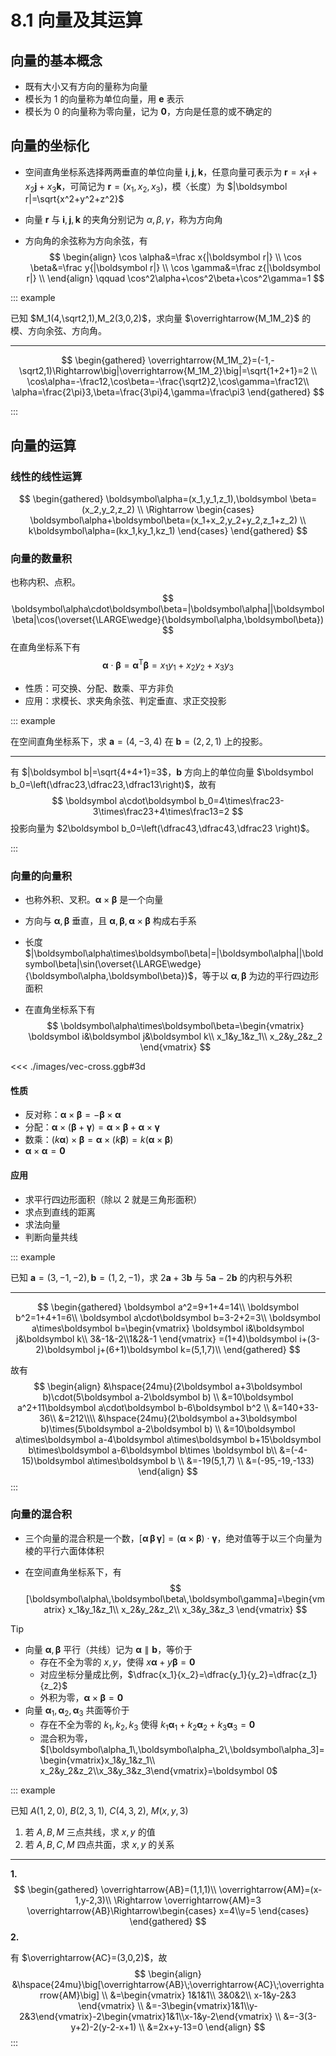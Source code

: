 # 8.1 向量及其运算

## 向量的基本概念

- 既有大小又有方向的量称为向量
- 模长为 $1$ 的向量称为单位向量，用 $\boldsymbol e$ 表示
- 模长为 $0$ 的向量称为零向量，记为 $\boldsymbol 0$，方向是任意的或不确定的

## 向量的坐标化

- 空间直角坐标系选择两两垂直的单位向量 $\boldsymbol i,\boldsymbol j,\boldsymbol k$，任意向量可表示为 $\boldsymbol r=x_1\boldsymbol i+x_2\boldsymbol j+x_3\boldsymbol k$，可简记为 $\boldsymbol r=(x_1,x_2,x_3)$，模〈长度）为 $|\boldsymbol r|=\sqrt{x^2+y^2+z^2}$

- 向量 $\boldsymbol r$ 与 $\boldsymbol i,\boldsymbol j,\boldsymbol k$ 的夹角分别记为 $\alpha,\beta,\gamma$，称为方向角

- 方向角的余弦称为方向余弦，有
  $$
  \begin{align}
  \cos \alpha&=\frac x{|\boldsymbol r|} \\
  \cos \beta&=\frac y{|\boldsymbol r|} \\
  \cos \gamma&=\frac z{|\boldsymbol r|} \\
  \end{align}
  \qquad
  \cos^2\alpha+\cos^2\beta+\cos^2\gamma=1
  $$

::: example

已知 $M_1(4,\sqrt2,1),M_2(3,0,2)$，求向量 $\overrightarrow{M_1M_2}$ 的模、方向余弦、方向角。

---

$$
\begin{gathered}
\overrightarrow{M_1M_2}=(-1,-\sqrt2,1)\Rightarrow\big|\overrightarrow{M_1M_2}\big|=\sqrt{1+2+1}=2 \\
\cos\alpha=-\frac12,\cos\beta=-\frac{\sqrt2}2,\cos\gamma=\frac12\\
\alpha=\frac{2\pi}3,\beta=\frac{3\pi}4,\gamma=\frac\pi3
\end{gathered}
$$

:::

## 向量的运算

### 线性的线性运算

$$
\begin{gathered}
\boldsymbol\alpha=(x_1,y_1,z_1),\boldsymbol \beta=(x_2,y_2,z_2) \\
\Rightarrow \begin{cases}
\boldsymbol\alpha+\boldsymbol\beta=(x_1+x_2,y_2+y_2,z_1+z_2) \\
k\boldsymbol\alpha=(kx_1,ky_1,kz_1)
\end{cases}
\end{gathered}
$$

### 向量的数量积

也称内积、点积。
$$
\boldsymbol\alpha\cdot\boldsymbol\beta=|\boldsymbol\alpha||\boldsymbol\beta|\cos(\overset{\LARGE\wedge}{\boldsymbol\alpha,\boldsymbol\beta})
$$
在直角坐标系下有
$$
\boldsymbol\alpha\cdot\boldsymbol\beta=\boldsymbol\alpha^\mathrm T\boldsymbol \beta=x_1y_1+x_2y_2+x_3y_3
$$

- 性质：可交换、分配、数乘、平方非负
- 应用：求模长、求夹角余弦、判定垂直、求正交投影

::: example

在空间直角坐标系下，求 $\boldsymbol a=(4,-3,4)$ 在 $\boldsymbol b=(2,2,1)$ 上的投影。

---

有 $|\boldsymbol b|=\sqrt{4+4+1}=3$，$\boldsymbol b$ 方向上的单位向量 $\boldsymbol b_0=\left(\dfrac23,\dfrac23,\dfrac13\right)$，故有
$$
\boldsymbol a\cdot\boldsymbol b_0=4\times\frac23-3\times\frac23+4\times\frac13=2
$$
投影向量为 $2\boldsymbol b_0=\left(\dfrac43,\dfrac43,\dfrac23 \right)$。

:::

### 向量的向量积

- 也称外积、叉积。$\boldsymbol \alpha\times\boldsymbol \beta$ 是一个向量

- 方向与 $\boldsymbol \alpha,\boldsymbol \beta$ 垂直，且 $\boldsymbol\alpha,\boldsymbol\beta,\boldsymbol\alpha\times\boldsymbol\beta$ 构成右手系

- 长度 $|\boldsymbol\alpha\times\boldsymbol\beta|=|\boldsymbol\alpha||\boldsymbol\beta|\sin(\overset{\LARGE\wedge}{\boldsymbol\alpha,\boldsymbol\beta})$，等于以 $\boldsymbol\alpha,\boldsymbol\beta$ 为边的平行四边形面积

- 在直角坐标系下有
  $$
  \boldsymbol\alpha\times\boldsymbol\beta=\begin{vmatrix}
  \boldsymbol i&\boldsymbol j&\boldsymbol k\\
  x_1&y_1&z_1\\
  x_2&y_2&z_2
  \end{vmatrix}
  $$

<<< ./images/vec-cross.ggb#3d

#### 性质

- 反对称：$\boldsymbol\alpha\times\boldsymbol\beta=-\boldsymbol\beta\times\boldsymbol\alpha$
- 分配：$\boldsymbol\alpha\times(\boldsymbol\beta+\boldsymbol\gamma)=\boldsymbol\alpha\times\boldsymbol\beta+\boldsymbol\alpha\times\boldsymbol\gamma$
- 数乘：$(k\boldsymbol\alpha)\times\boldsymbol\beta=\boldsymbol\alpha\times(k\boldsymbol\beta)=k(\boldsymbol\alpha\times\boldsymbol\beta)$
- $\boldsymbol\alpha\times\boldsymbol\alpha=\boldsymbol 0$

#### 应用

- 求平行四边形面积（除以 2 就是三角形面积）
- 求点到直线的距离
- 求法向量
- 判断向量共线

::: example

已知 $\boldsymbol a=(3,-1,-2),\boldsymbol b=(1,2,-1)$，求 $2\boldsymbol a+3\boldsymbol b$ 与 $5\boldsymbol a-2\boldsymbol b$ 的内积与外积

---

$$
\begin{gathered}
\boldsymbol a^2=9+1+4=14\\
\boldsymbol b^2=1+4+1=6\\
\boldsymbol a\cdot\boldsymbol b=3-2+2=3\\
\boldsymbol a\times\boldsymbol b=\begin{vmatrix}
\boldsymbol i&\boldsymbol j&\boldsymbol k\\
3&-1&-2\\1&2&-1
\end{vmatrix}
=(1+4)\boldsymbol i+(3-2)\boldsymbol j+(6+1)\boldsymbol k=(5,1,7)\\
\end{gathered}
$$

故有
$$
\begin{align}
&\hspace{24mu}(2\boldsymbol a+3\boldsymbol b)\cdot(5\boldsymbol a-2\boldsymbol b) \\
&=10\boldsymbol a^2+11\boldsymbol a\cdot\boldsymbol b-6\boldsymbol b^2 \\
&=140+33-36\\
&=212\\\\
&\hspace{24mu}(2\boldsymbol a+3\boldsymbol b)\times(5\boldsymbol a-2\boldsymbol b) \\
&=10\boldsymbol a\times\boldsymbol a-4\boldsymbol a\times\boldsymbol b+15\boldsymbol b\times\boldsymbol a-6\boldsymbol b\times
\boldsymbol b\\
&=(-4-15)\boldsymbol a\times\boldsymbol b \\
&=-19(5,1,7) \\
&=(-95,-19,-133)
\end{align}
$$
:::

### 向量的混合积

- 三个向量的混合积是一个数，$[\boldsymbol\alpha\,\boldsymbol\beta\,\boldsymbol\gamma]=(\boldsymbol\alpha\times\boldsymbol\beta)\cdot\boldsymbol\gamma$，绝对值等于以三个向量为棱的平行六面体体积

- 在空间直角坐标系下，有
  $$
  [\boldsymbol\alpha\,\boldsymbol\beta\,\boldsymbol\gamma]=\begin{vmatrix}
  x_1&y_1&z_1\\
  x_2&y_2&z_2\\
  x_3&y_3&z_3
  \end{vmatrix}
  $$

> [!tip]
>
> - 向量 $\boldsymbol\alpha,\boldsymbol\beta$ 平行（共线）记为 $\boldsymbol\alpha\parallel\boldsymbol b$，等价于
>   - 存在不全为零的 $x,y$，使得 $x\boldsymbol\alpha+y\boldsymbol\beta=\boldsymbol0$
>   - 对应坐标分量成比例，$\dfrac{x_1}{x_2}=\dfrac{y_1}{y_2}=\dfrac{z_1}{z_2}$
>   - 外积为零，$\boldsymbol\alpha\times\boldsymbol\beta=\boldsymbol 0$
> - 向量 $\boldsymbol\alpha_1,\boldsymbol\alpha_2,\boldsymbol\alpha_3$ 共面等价于
>   - 存在不全为零的 $k_1,k_2,k_3$ 使得 $k_1\boldsymbol\alpha_1+k_2\boldsymbol\alpha_2+k_3\boldsymbol\alpha_3=\boldsymbol 0$
>   - 混合积为零，$[\boldsymbol\alpha_1\,\boldsymbol\alpha_2\,\boldsymbol\alpha_3]=\begin{vmatrix}x_1&y_1&z_1\\
>     x_2&y_2&z_2\\x_3&y_3&z_3\end{vmatrix}=\boldsymbol 0$

::: example

已知 $A(1,2,0)$, $B(2,3,1)$, $C(4,3,2)$, $M(x,y,3)$

1. 若 $A,B,M$ 三点共线，求 $x,y$ 的值
2. 若 $A,B,C,M$ 四点共面，求 $x,y$ 的关系

---

**1.**
$$
\begin{gathered}
\overrightarrow{AB}=(1,1,1)\\
\overrightarrow{AM}=(x-1,y-2,3)\\
\Rightarrow \overrightarrow{AM}=3 \overrightarrow{AB}\Rightarrow\begin{cases}
x=4\\y=5
\end{cases}
\end{gathered}
$$
**2.**

有 $\overrightarrow{AC}=(3,0,2)$，故
$$
\begin{align}
&\hspace{24mu}\big[\overrightarrow{AB}\;\overrightarrow{AC}\;\overrightarrow{AM}\big] \\
&=\begin{vmatrix}
1&1&1\\
3&0&2\\
x-1&y-2&3
\end{vmatrix} \\
&=-3\begin{vmatrix}1&1\\y-2&3\end{vmatrix}-2\begin{vmatrix}1&1\\x-1&y-2\end{vmatrix} \\
&=-3(3-y+2)-2(y-2-x+1) \\
&=2x+y-13=0
\end{align}
$$
:::